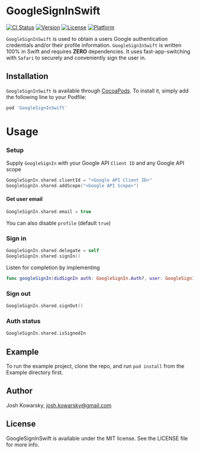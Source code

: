 # GoogleSignInSwift

[![CI Status](https://img.shields.io/travis/J0shK/GoogleSignInSwift.svg?style=flat)](https://travis-ci.org/J0shK/GoogleSignInSwift)
[![Version](https://img.shields.io/cocoapods/v/GoogleSignInSwift.svg?style=flat)](https://cocoapods.org/pods/GoogleSignInSwift)
[![License](https://img.shields.io/cocoapods/l/GoogleSignInSwift.svg?style=flat)](https://cocoapods.org/pods/GoogleSignInSwift)
[![Platform](https://img.shields.io/cocoapods/p/GoogleSignInSwift.svg?style=flat)](https://cocoapods.org/pods/GoogleSignInSwift)

`GoogleSignInSwift` is used to obtain a users Google authentication credentials and/or their profile information. `GoogleSignInSwift` is written 100% in Swift and requires **ZERO** dependencies. It uses fast-app-switching with `Safari` to securely and conveniently sign the user in.

## Installation

`GoogleSignInSwift` is available through [CocoaPods](https://cocoapods.org). To install
it, simply add the following line to your Podfile:

```ruby
pod 'GoogleSignInSwift'
```
# Usage

### Setup
Supply `GoogleSignIn` with your Google API `Client ID` and any Google API scope
```swift
GoogleSignIn.shared.clientId = "<Google API Client ID>"
GoogleSignIn.shared.addScope("<Google API Scope>")
```

#### Get user email
```swift
GoogleSignIn.shared.email = true
```
You can also disable `profile` (default `true`)
### Sign in
```swift
GoogleSignIn.shared.delegate = self
GoogleSignIn.shared.signIn()
```
Listen for completion by implementing
```swift
func googleSignIn(didSignIn auth: GoogleSignIn.Auth?, user: GoogleSignIn.User?, error: Error?) { }
```
### Sign out
```swift
GoogleSignIn.shared.signOut()
```
### Auth status
```swift
GoogleSignIn.shared.isSignedIn
```

## Example

To run the example project, clone the repo, and run `pod install` from the Example directory first.

## Author

Josh Kowarsky, josh.kowarsky@gmail.com

## License

GoogleSignInSwift is available under the MIT license. See the LICENSE file for more info.
